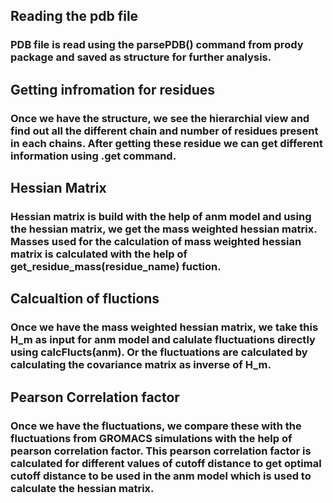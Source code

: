 ## Reading the pdb file
### PDB file is read using the parsePDB() command from prody package and saved as structure for further analysis.

## Getting infromation for residues
### Once we have the structure, we see the hierarchial view and find out all the different chain and number of residues present in each chains. After getting these residue we can get different information using .get<tab> command.

## Hessian Matrix
### Hessian matrix is build with the help of anm model and using the hessian matrix, we get the mass weighted hessian matrix. Masses used for the calculation of mass weighted hessian matrix is calculated with the help of get_residue_mass(residue_name) fuction.

## Calcualtion of fluctions
### Once we have the mass weighted hessian matrix, we take this H_m as input for anm model and calulate fluctuations directly using calcFlucts(anm). Or the fluctuations are calculated by calculating the covariance matrix as inverse of H_m. 

## Pearson Correlation factor
### Once we have the fluctuations, we compare these with the fluctuations from GROMACS simulations with the help of pearson correlation factor. This pearson correlation factor is calculated for different values of cutoff distance to get optimal cutoff distance to be used in the anm model which is used to calculate the hessian matrix.
